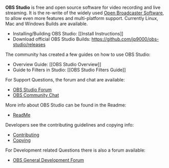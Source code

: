 **OBS Studio** is free and open source software for video recording and live streaming. 
It is the re-write of the widely used [Open Broadcaster Software](https://obsproject.com/), to allow even more features and multi-platform support. Currently Linux, Mac and Windows Builds are available.

* Installing/Building OBS Studio: [[Install Instructions]]  
* Download official OBS Studio Builds: https://github.com/jp9000/obs-studio/releases

The community has created a few guides on how to use OBS Studio:
* Overview Guide: [[OBS Studio Overview]]
* Guide to Filters in Studio: [[OBS Studio Filters Guide]]

For Support Questions, the forum and chat are available:  
* [OBS Studio Forum](https://obsproject.com/forum/categories/obs-multiplatform-support.30/)  
* [OBS Community Chat](https://obsproject.com/chat)

More info about OBS Studio can be found in the Readme:
* [ReadMe](https://github.com/jp9000/obs-studio/blob/master/README)

Developers see the contributing guidelines and copying info:
* [Contributing](https://github.com/jp9000/obs-studio/blob/master/CONTRIBUTING)
* [Copying](https://github.com/jp9000/obs-studio/blob/master/COPYING)

For Development related Questions there is also a forum available:  
* [OBS General Development Forum](https://obsproject.com/forum/list/general-development.21/)